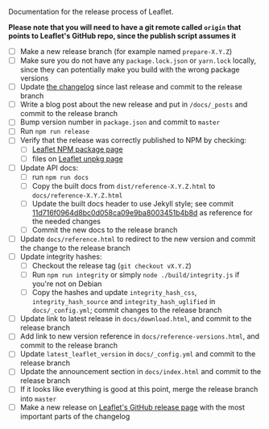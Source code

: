 Documentation for the release process of Leaflet.

**Please note that you will need to have a git remote called `origin` that points to Leaflet's GitHub repo, since the publish script assumes it**
- [ ] Make a new release branch (for example named `prepare-X.Y.Z`)
- [ ] Make sure you do not have any `package.lock.json` or `yarn.lock` locally, since they can potentially make you build with the wrong package versions
- [ ] Update [the changelog](https://github.com/Leaflet/Leaflet/blob/master/CHANGELOG.md) since last release and commit to the release branch
- [ ] Write a blog post about the new release and put in `/docs/_posts` and commit to the release branch
- [ ] Bump version number in `package.json` and commit to `master`
- [ ] Run `npm run release`
- [ ] Verify that the release was correctly published to NPM by checking:
  - [ ] [Leaflet NPM package page](https://www.npmjs.com/package/leaflet)
  - [ ] files on [Leaflet unpkg page](https://unpkg.com/leaflet@latest/)
- [ ] Update API docs:
  - [ ] run `npm run docs`
  - [ ] Copy the built docs from `dist/reference-X.Y.Z.html` to `docs/reference-X.Y.Z.html`
  - [ ] Update the built docs header to use Jekyll style; see commit [11d716f0964d8bc0d058ca09e9ba8003451b4b8d](https://github.com/Leaflet/Leaflet/commit/11d716f0964d8bc0d058ca09e9ba8003451b4b8d) as reference for the needed changes
  - [ ] Commit the new docs to the release branch
- [ ] Update `docs/reference.html` to redirect to the new version and commit the change to the release branch
- [ ] Update integrity hashes:
  - [ ] Checkout the release tag (`git checkout vX.Y.Z`)
  - [ ] Run `npm run integrity` or simply `node ./build/integrity.js` if you're not on Debian
  - [ ] Copy the hashes and update `integrity_hash_css`, `integrity_hash_source` and `integrity_hash_uglified` in `docs/_config.yml`; commit changes to the release branch
- [ ] Update link to latest release in `docs/download.html`, and commit to the release branch
- [ ] Add link to new version reference in `docs/reference-versions.html`, and commit to the release branch
- [ ] Update `latest_leaflet_version` in `docs/_config.yml` and commit to the release branch
- [ ] Update the announcement section in `docs/index.html` and commit to the release branch
- [ ] If it looks like everything is good at this point, merge the release branch into `master`
- [ ] Make a new release on [Leaflet's GitHub release page](https://github.com/Leaflet/Leaflet/releases/) with the most important parts of the changelog
